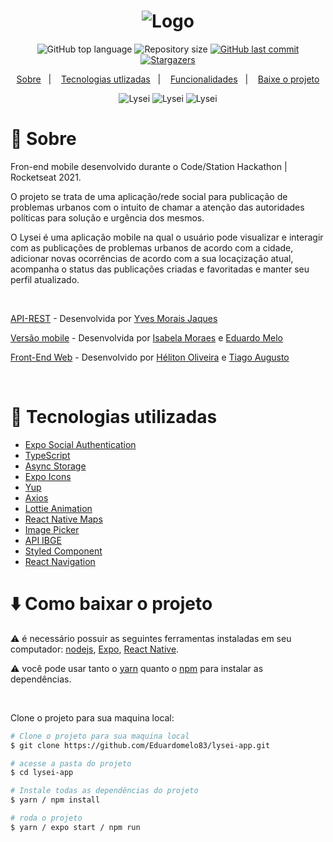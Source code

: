 <h1 align="center">
  <img alt="Logo" src="https://res.cloudinary.com/dzn5ixmhq/image/upload/v1624243021/lysei/LyseiApp_ukjetw.png">
</h1>

<p align="center">
  <img alt="GitHub top language" src="https://res.cloudinary.com/dawhwfbrw/image/upload/v1624245478/1_oqrgm8.jpg">

  <img alt="Repository size" src="https://res.cloudinary.com/dawhwfbrw/image/upload/v1624245478/2_a3vkhk.jpg">

  <a href="https://github.com/Eduardomelo83/lysei-app?/commits/master">
    <img alt="GitHub last commit" src="https://img.shields.io/github/last-commit/Eduardomelo83/lysei-app??color=%236A37FF">
  </a>

  <a href="https://github.com/Eduardomelo83/lysei-app/stargazers" >
    <img alt="Stargazers" src="https://img.shields.io/github/stars/Eduardomelo83/lysei-app?style=social" />
  </a>
</p>

<p align="center">
  <a href="#memo-sobre">Sobre</a>&nbsp;&nbsp;&nbsp;|&nbsp;&nbsp;&nbsp;
  <a href="#wrench-tecnologias-utilizadas">Tecnologias utlizadas</a>&nbsp;&nbsp;&nbsp;|&nbsp;&nbsp;&nbsp;
  <a href="#funcionalidades">Funcionalidades</a>&nbsp;&nbsp;&nbsp;|&nbsp;&nbsp;&nbsp;
  <a href="#arrowdown-como-baixar-o-projeto">Baixe o projeto</a>
</p>
<p align="center">
  <img src="https://res.cloudinary.com/dzn5ixmhq/image/upload/v1624240947/lysei/image_2_iqtp52.png" alt="Lysei">

  <img src="https://res.cloudinary.com/dzn5ixmhq/image/upload/v1624240958/lysei/image_1_kescmz.png" alt="Lysei">

  <img src="https://res.cloudinary.com/dzn5ixmhq/image/upload/v1624240958/lysei/image_3_tox5c8.png" alt="Lysei">
</p>


# :memo: Sobre

Fron-end mobile desenvolvido durante o Code/Station Hackathon | Rocketseat 2021.

O projeto se trata de uma aplicação/rede social para publicação de problemas urbanos com o intuito de chamar a atenção das autoridades políticas para solução e urgência dos mesmos.

O Lysei é uma aplicação mobile na qual o usuário pode visualizar e interagir com as publicações de problemas urbanos de acordo com a cidade, adicionar novas ocorrências de acordo com a sua locaçização atual, acompanha o status das publicações criadas e favoritadas e manter seu perfil atualizado.

<br />

[API-REST](https://github.com/YvesJaques/LyseiApi) - Desenvolvida por [Yves Morais Jaques](https://github.com/YvesJaques)

[Versão mobile](https://github.com/Eduardomelo83/lysei-app) - Desenvolvida por [Isabela Moraes](https://github.com/isabelamoraes) e [Eduardo Melo](https://github.com/helitonoliveiraa/lysei)

[Front-End Web]() - Desenvolvido por [Héliton Oliveira](https://www.linkedin.com/in/helitonoliveira/) e [Tiago Augusto](https://github.com/tiagoasrodrigues)

<br />

# :wrench: Tecnologias utilizadas

- [Expo Social Authentication](https://docs.expo.io/guides/authentication/)
- [TypeScript](https://www.typescriptlang.org/)
- [Async Storage](https://react-native-async-storage.github.io/async-storage/docs/install/)
- [Expo Icons](https://docs.expo.io/guides/icons/)
- [Yup](https://github.com/jquense/yup)
- [Axios](https://www.npmjs.com/package/axios)
- [Lottie Animation](https://docs.expo.io/versions/latest/sdk/lottie/)
- [React Native Maps](https://github.com/react-native-maps/react-native-maps)
- [Image Picker](expo-image-picker)
- [API IBGE](https://servicodados.ibge.gov.br/api/docs/localidades)
- [Styled Component](https://styled-components.com/)
- [React Navigation](https://reactnavigation.org/)

# :arrow_down: Como baixar o projeto

⚠ é necessário possuir as seguintes ferramentas instaladas em seu computador: [nodejs](https://nodejs.org/en/), [Expo](https://expo.io/), [React Native](https://reactjs.org/).

⚠ você pode usar tanto o [yarn](https://yarnpkg.com/) quanto o [npm]() para instalar as dependências.


<br />

Clone o projeto para sua maquina local:
```bash
# Clone o projeto para sua maquina local
$ git clone https://github.com/Eduardomelo83/lysei-app.git

# acesse a pasta do projeto
$ cd lysei-app

# Instale todas as dependências do projeto
$ yarn / npm install

# roda o projeto
$ yarn / expo start / npm run
```

<br />


